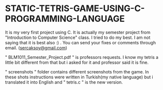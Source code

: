 # STATIC-TETRIS-GAME-USING-C-PROGRAMMING-LANGUAGE




It is my very first project using C. It is actually my semester project from "Introduction to Computer Science" class. I tried to do my best. I am not saying that it is best also :) . You can send your fixes or comments through email. (sercaksoy@gmail.com)


" BLM1011_Semester_Project.pdf " is professors requests. I know my tetris a little bit different from  that but i asked for it and professor said it is fine. 

" screenshots " folder contains different screenshots from the game. In these shots instructions were written in Turkish(my native language) but i translated it into English and " tetris.c " is the new version. 
